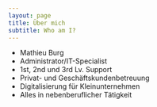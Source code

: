 ```yaml
---
layout: page
title: Über mich
subtitle: Who am I?
---
```


- Mathieu Burg
- Administrator/IT-Specialist
- 1st, 2nd und 3rd Lv. Support
- Privat- und Geschäftskundenbetreuung
- Digitalisierung für Kleinunternehmen
- Alles in nebenberuflicher Tätigkeit
